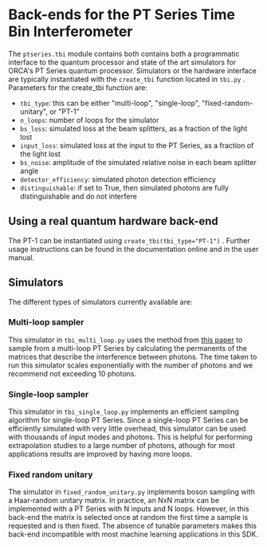 # Back-ends for the PT Series Time Bin Interferometer

The `ptseries.tbi` module contains both contains both a programmatic interface to the quantum processor and state of the
art simulators for ORCA's PT Series quantum processor. Simulators or the hardware interface are typically instantiated
with the `create_tbi` function located in `tbi.py` . Parameters for the create_tbi function are:

- `tbi_type`: this can be either "multi-loop", "single-loop", "fixed-random-unitary", or "PT-1"
- `n_loops`: number of loops for the simulator
- `bs_loss`: simulated loss at the beam splitters, as a fraction of the light lost
- `input_loss`: simulated loss at the input to the PT Series, as a fraction of the light lost
- `bs_noise`: amplitude of the simulated relative noise in each beam splitter angle
- `detector_efficiency`: simulated photon detection efficiency
- `distinguishable`: if set to True, then simulated photons are fully distinguishable and do not interfere

## Using a real quantum hardware back-end

The PT-1 can be instantiated using `create_tbi(tbi_type="PT-1")` . Further usage instructions can be found in the
documentation online and in the user manual.

## Simulators

The different types of simulators currently available are:

### Multi-loop sampler

This simulator in `tbi_multi_loop.py` uses the method from [this paper](https://arxiv.org/abs/2005.04214) to sample from
a multi-loop PT Series by calculating the permanents of the matrices that describe the interference between photons.
The time taken to run this simulator scales exponentially with the number of photons and we recommend not exceeding 10
photons.

### Single-loop sampler

This simulator in `tbi_single_loop.py` implements an efficient sampling algorithm for single-loop PT Series. Since a
single-loop PT Series can be efficiently simulated with very little overhead, this simulator can be used with thousands
of input modes and photons. This is helpful for performing extrapolation studies to a large number of photons, athough
for most applications results are improved by having more loops.

### Fixed random unitary

The simulator in `fixed_random_unitary.py` implements boson sampling with a Haar-random unitary matrix. In practice, an
NxN matrix can be implemented with a PT Series with N inputs and N loops. However, in this back-end the matrix is
selected once at random the first time a sample is requested and is then fixed. The absence of tunable parameters makes
this back-end incompatible with most machine learning applications in this SDK.
